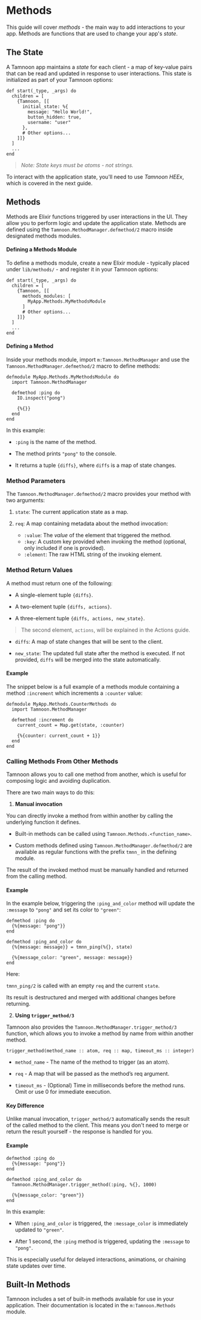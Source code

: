 # Methods

This guide will cover _methods_ - the main way to add interactions to your app. Methods are functions that are used to change your app's _state_.

## The State

A Tamnoon app maintains a _state_ for each client - a map of key-value pairs that can be read and updated in response to user interactions. This state is initialized as part of your Tamnoon options:

```
def start(_type, _args) do
  children = [
    {Tamnoon, [[
      initial_state: %{
        message: "Hello World!",
        button_hidden: true,
        username: "user"
      },
      # Other options...
    ]]}
  ]
  ...
end
```

> _Note: State keys must be atoms - not strings._

To interact with the application state, you'll need to use _Tamnoon HEEx_, which is covered in the next guide.

## Methods

Methods are Elixir functions triggered by user interactions in the UI. They allow you to perform logic and update the application state. Methods are defined using the `Tamnoon.MethodManager.defmethod/2` macro inside designated methods modules.

#### Defining a Methods Module

To define a methods module, create a new Elixir module - typically placed under `lib/methods/` - and register it in your Tamnoon options:

```
def start(_type, _args) do
  children = [
    {Tamnoon, [[
      methods_modules: [
        MyApp.Methods.MyMethodsModule
      ]
      # Other options...
    ]]}
  ]
  ...
end
```

#### Defining a Method

Inside your methods module, import `m:Tamnoon.MethodManager` and use the `Tamnoon.MethodManager.defmethod/2` macro to define methods:

```
defmodule MyApp.Methods.MyMethodsModule do
  import Tamnoon.MethodManager

  defmethod :ping do
    IO.inspect("pong")

    {%{}}
  end
end
```

In this example:

- `:ping` is the name of the method.

- The method prints `"pong"` to the console.

- It returns a tuple `{diffs}`, where `diffs` is a map of state changes.

### Method Parameters

The `Tamnoon.MethodManager.defmethod/2` macro provides your method with two arguments:

1. `state`: The current application state as a map.

2. `req`: A map containing metadata about the method invocation:
   - `:value`: The _value_ of the element that triggered the method.
   - `:key`: A custom key provided when invoking the method (optional, only included if one is provided).
   - `:element`: The raw HTML string of the invoking element.

### Method Return Values

A method must return one of the following:

- A single-element tuple `{diffs}`.

- A two-element tuple `{diffs, actions}`.

- A three-element tuple `{diffs, actions, new_state}`.

> The second element, `actions`, will be explained in the Actions guide.

- `diffs`: A map of state changes that will be sent to the client.

- `new_state`: The updated full state after the method is executed. If not provided, `diffs` will be merged into the state automatically.

#### Example

The snippet below is a full example of a methods module containing a method `:increment` which increments a `:counter` value:

```
defmodule MyApp.Methods.CounterMethods do
  import Tamnoon.MethodManager

  defmethod :increment do
    current_count = Map.get(state, :counter)

    {%{counter: current_count + 1}}
  end
end
```

### Calling Methods From Other Methods

Tamnoon allows you to call one method from another, which is useful for composing logic and avoiding duplication.

There are two main ways to do this:

1. **Manual invocation**

You can directly invoke a method from within another by calling the underlying function it defines.

- Built-in methods can be called using `Tamnoon.Methods.<function_name>`.

- Custom methods defined using `Tamnoon.MethodManager.defmethod/2` are available as regular functions with the prefix `tmnn_` in the defining module.

The result of the invoked method must be manually handled and returned from the calling method.

#### Example

In the example below, triggering the `:ping_and_color` method will update the `:message` to `"pong"` and set its color to `"green"`:

```
defmethod :ping do
  {%{message: "pong"}}
end

defmethod :ping_and_color do
  {%{message: message}} = tmnn_ping(%{}, state)

  {%{message_color: "green", message: message}}
end
```

Here:

`tmnn_ping/2` is called with an empty `req` and the current `state`.

Its result is destructured and merged with additional changes before returning.

2. **Using `trigger_method/3`**

Tamnoon also provides the `Tamnoon.MethodManager.trigger_method/3` function, which allows you to invoke a method by name from within another method.

```
trigger_method(method_name :: atom, req :: map, timeout_ms :: integer)
```

- `method_name` - The name of the method to trigger (as an atom).

- `req` - A map that will be passed as the method’s req argument.

- `timeout_ms` - (Optional) Time in milliseconds before the method runs. Omit or use 0 for immediate execution.

#### Key Difference

Unlike manual invocation, `trigger_method/3` automatically sends the result of the called method to the client. This means you don't need to merge or return the result yourself - the response is handled for you.

#### Example

```
defmethod :ping do
  {%{message: "pong"}}
end

defmethod :ping_and_color do
  Tamnoon.MethodManager.trigger_method(:ping, %{}, 1000)

  {%{message_color: "green"}}
end
```

In this example:

- When `:ping_and_color` is triggered, the `:message_color` is immediately updated to `"green"`.

- After 1 second, the `:ping` method is triggered, updating the `:message` to `"pong"`.

This is especially useful for delayed interactions, animations, or chaining state updates over time.

## Built-In Methods

Tamnoon includes a set of built-in methods available for use in your application. Their documentation is located in the `m:Tamnoon.Methods` module.
